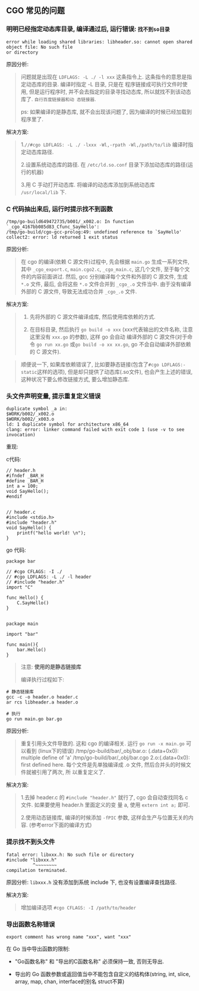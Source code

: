## CGO 常见的问题

### 明明已经指定动态库目录, 编译通过后, 运行错误: `找不到so目录`

```
error while loading shared libraries: libheader.so: cannot open shared object file: No such file 
or directory
```

原因分析:

> 问题就是出现在 `LDFLAGS: -L ./ -l xxx` 这条指令上. 这条指令的意思是指定动态库的目录. 编译时指定 -L 目录, 只是在
> 程序链接成可执行文件时使用, 但是运行程序时, 并不会去指定的目录寻找动态库, 所以就找不到该动态库了. `自行百度链接器和动
> 态链接器`.
>
> ps: 如果编译的是静态库, 就不会出现该问题了, 因为编译的时候已经加载到程序里了.


解决方案:

> 1.`//#cgo LDFLAGS: -L ./ -lxxx -Wl,-rpath -Wl,/path/to/lib` 编译时指定动态库路径.
> 
> 2.设置系统动态库的路径. 在 `/etc/ld.so.conf` 目录下添加动态库的路径(运行的机器)
>
> 3.用 C 手动打开动态库. 将编译的动态库添加到系统动态库 `/usr/local/lib` 下.


### C 代码抽出来后, 运行时提示找不到函数

```
/tmp/go-build649472735/b001/_x002.o: In function `_cgo_4167bb085d83_Cfunc_SayHello':
/tmp/go-build/cgo-gcc-prolog:49: undefined reference to `SayHello'
collect2: error: ld returned 1 exit status
```

原因分析:

> 在 cgo 的编译(依赖 C 源文件)过程中, 先会根据 `main.go` 生成一系列文件, 其中 `_cgo_export.c`, `main.cgo2.c`, 
`_cgo_main.c`, 这几个文件, 至于每个文件的内容前面讲过. 然后, gcc 分别编译每个文件和外部的 C 源文件, 生成 `*.o` 文件,
最后, 会将这些 `*.o` 文件合并到 `_cgo_.o` 文件当中. 由于没有编译外部的 C 源文件, 导致无法成功合并 `_cgo_.o` 文件.

解决方案:

> 1. 先将外部的 C 源文件编译成库, 然后使用库依赖的方式.
>
> 2. 在目标目录, 然后执行 `go build -o xxx` (xxx代表输出的文件名称, 注意这里没有 `xxx.go` 的参数), 这样 go 会自动
编译外部的 C 源文件(对于命令 `go run xx.go` 或`go build -o xx xx.go`, go 不会自动编译外部依赖的 C 源文件).


> 顺便说一下, 如果库依赖错误了, 比如要静态链接(包含了`#cgo LDFLAGS:-static`这样的选项), 但是却只提供了动态库(.so文件), 
也会产生上述的错误, 这种状况下要么修改链接方式, 要么增加静态库.


### 头文件声明变量, 提示重复定义错误

```
duplicate symbol _a in:
$WORK/b002/_x002.o
$WORK/b002/_x003.o
ld: 1 duplicate symbol for architecture x86_64
clang: error: linker command failed with exit code 1 (use -v to see invocation)
```

重现:

c代码:
```cgo
// header.h
#ifndef _BAR_H
#define _BAR_H
int a = 100;
void SayHello();
#endif


// header.c
#include <stdio.h>
#include "header.h"
void SayHello() {
    printf("hello world! \n");
}
```

go 代码:
```cgo
package bar

// #cgo CFLAGS: -I ./
// #cgo LDFLAGS: -L ./ -l header
// #include "header.h"
import "C"

func Hello() {
    C.SayHello()
}


package main

import "bar"

func main(){
    bar.Hello()
}
```

> 注意: **使用的是静态链接库**
>
> 编译执行过程如下:

```
# 静态链接库
gcc -c -o header.o header.c 
ar rcs libheader.a header.o 

# 执行
go run main.go bar.go
```

原因分析:

> 重复引用头文件导致的. 这和 cgo 的编译相关. 运行 `go run -x main.go` 可以看到 (linux下的错误) 
> /tmp/go-build/bar/_obj/bar.o: (.data+0x0): multiple define of 'a' /tmp/go-build/bar/_obj/bar.cgo
> 2.o:(.data+0x0): first defined here. 每个文件是先单独编译成 .o 文件, 然后合并头的时候文件就被引用了两次, 所
> 以重复定义了.


解决方案:

> 1.去掉 header.c 的 `#include "header.h"` 就行了, cgo 会自动查找同名 c 文件. 如果要使用 header.h 里面定义的变
> 量 a, 使用 `extern int a;` 即可.
>
> 2.使用动态链接库, 编译的时候添加 `-fPIC` 参数, 这样会生产与位置无关的内容. (参考error下面的编译方式)
 

### 提示找不到头文件

```
fatal error: libxxx.h: No such file or directory
#include "libxxx.h"
          ^~~~~~~~~
compilation terminated.
```

原因分析: `libxxx.h` 没有添加到系统 include 下, 也没有设置编译查找路径.

解决方案:

> 增加编译选项 `#cgo CFLAGS: -I /path/to/header`


### 导出函数名称错误

```
export comment has wrong name "xxx", want "xxx"
```

在 Go 当中导出函数的限制:

- "Go函数名称" 和 "导出的C函数名称" 必须保持一致, 否则无导出.

-  导出的 Go 函数参数或返回值当中不能包含自定义的结构体(string, int, slice, array, map, chan, interface的别名
struct不算)